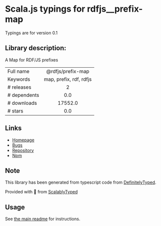 
# Scala.js typings for rdfjs__prefix-map

Typings are for version 0.1

## Library description:
A Map for RDF/JS prefixes

|                    |                 |
| ------------------ | :-------------: |
| Full name          | @rdfjs/prefix-map |
| Keywords           | map, prefix, rdf, rdfjs |
| # releases         | 2 |
| # dependents       | 0.0 |
| # downloads        | 17552.0 |
| # stars            | 0.0 |

## Links
- [Homepage](https://github.com/rdfjs-base/prefix-map)
- [Bugs](https://github.com/rdfjs-base/prefix-map/issues)
- [Repository](https://github.com/rdfjs-base/prefix-map)
- [Npm](https://www.npmjs.com/package/%40rdfjs%2Fprefix-map)
    


## Note
This library has been generated from typescript code from [DefinitelyTyped](https://definitelytyped.org).

Provided with :purple_heart: from [ScalablyTyped](https://github.com/oyvindberg/ScalablyTyped)

## Usage
See [the main readme](../../readme.md) for instructions.



